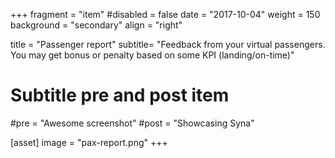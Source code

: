 +++
fragment = "item"
#disabled = false
date = "2017-10-04"
weight = 150
background = "secondary"
align = "right"

title = "Passenger report"
subtitle= "Feedback from your virtual passengers. You may get bonus or penalty based on some KPI (landing/on-time)"

# Subtitle pre and post item
#pre = "Awesome screenshot"
#post = "Showcasing Syna"

[asset]
  image = "pax-report.png"
+++
